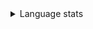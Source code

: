 <details>
  <summary>Language stats</summary>
  <img style="display:block;" align="left" alt="Manitary's GitHub language stats" src="https://github-readme-stats-flax-alpha-10.vercel.app/api/top-langs/?username=Manitary&langs_count=10&layout=compact&theme=dark">
  <h6><br clear="left"/>Stats only for non-forked repositories (see <a href="https://github.com/anuraghazra/github-readme-stats#top-languages-card">here</a>)</h6>
</details>




<!--

Top languages template:
[![Top Langs](https://github-readme-stats-flax-alpha-10.vercel.app/api/top-langs/?username=Manitary&langs_count=10&layout=compact)](https://github.com/manitary/github-readme-stats)

Extra pin template:
[![Readme Card](https://github-readme-stats.vercel.app/api/pin/?username=anuraghazra&repo=github-readme-stats)](https://github.com/anuraghazra/github-readme-stats)

Pin gist template:
[![Gist Card](https://github-readme-stats.vercel.app/api/gist?id=bbfce31e0217a3689c8d961a356cb10d)](https://gist.github.com/Yizack/bbfce31e0217a3689c8d961a356cb10d/)

-->
